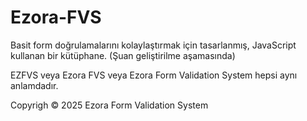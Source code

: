 # Ezora-FVS

Basit form doğrulamalarını kolaylaştırmak için tasarlanmış, JavaScript kullanan bir kütüphane.
(Şuan geliştirilme aşamasında)

EZFVS veya Ezora FVS veya Ezora Form Validation System hepsi aynı anlamdadır.

Copyrigh © 2025 Ezora Form Validation System 
